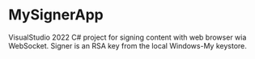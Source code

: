 # MySignerApp

VisualStudio 2022 C# project for signing content with web browser wia WebSocket.
Signer is an RSA key from the local Windows-My keystore.